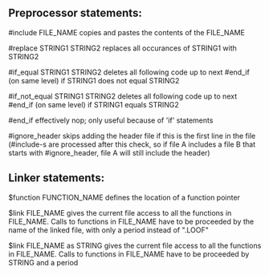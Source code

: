 ## Preprocessor statements:

 #include FILE\_NAME
	copies and pastes the contents of the FILE\_NAME

 #replace STRING1 STRING2
	replaces all occurances of STRING1 with STRING2

 #if\_equal STRING1 STRING2
	deletes all following code up to next #end\_if (on same level) if STRING1 does not equal STRING2

 #if\_not\_equal STRING1 STRING2
	deletes all following code up to next #end\_if (on same level) if STRING1 equals STRING2

 #end\_if
	effectively nop; only useful because of 'if' statements

 #ignore\_header
	skips adding the header file if this is the first line in the file (#include-s are processed after this check, so if file A includes a file B that starts with #ignore\_header, file A will still include the header)

## Linker statements:

$function FUNCTION\_NAME
	defines the location of a function pointer

$link FILE\_NAME
	gives the current file access to all the functions in FILE\_NAME. Calls to functions in FILE\_NAME have to be proceeded by the name of the linked file, with only a period instead of ".LOOF"

$link FILE\_NAME as STRING
	gives the current file access to all the functions in FILE\_NAME. Calls to functions in FILE\_NAME have to be proceeded by STRING and a period